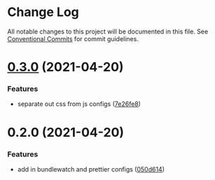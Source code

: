 # Change Log

All notable changes to this project will be documented in this file.
See [Conventional Commits](https://conventionalcommits.org) for commit guidelines.

# [0.3.0](https://github.com/the-holocron/threepio/compare/@theholocron/bundlewatch-config@0.2.0...@theholocron/bundlewatch-config@0.3.0) (2021-04-20)


### Features

* separate out css from js configs ([7e26fe8](https://github.com/the-holocron/threepio/commit/7e26fe87d85ec4d52bad59e6497d60a841c8f40c))





# 0.2.0 (2021-04-20)


### Features

* add in bundlewatch and prettier configs ([050d614](https://github.com/the-holocron/threepio/commit/050d614eaf060190916d8753cce9bbe0c8e442e5))
